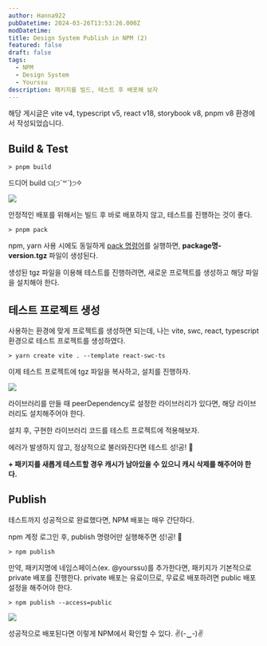 ```yaml
---
author: Hanna922
pubDatetime: 2024-03-26T13:53:26.000Z
modDatetime:
title: Design System Publish in NPM (2)
featured: false
draft: false
tags:
  - NPM
  - Design System
  - Yourssu
description: 패키지를 빌드, 테스트 후 배포해 보자
---
```


해당 게시글은 vite v4, typescript v5, react v18, storybook v8, pnpm v8 환경에서 작성되었습니다.

## Build & Test

```
> pnpm build
```

드디어 build ଘ(੭ˊ꒳ˋ)੭✧

<img src="/blog/design-system-publish/build.png" />

안정적인 배포를 위해서는 빌드 후 바로 배포하지 않고, 테스트를 진행하는 것이 좋다.

```
> pnpm pack
```

npm, yarn 사용 시에도 동일하게 [pack 명령어](https://pnpm.io/cli/pack)를 실행하면, **package명-version.tgz** 파일이 생성된다.

생성된 tgz 파일을 이용해 테스트를 진행하려면, 새로운 프로젝트를 생성하고 해당 파일을 설치해야 한다.

## 테스트 프로젝트 생성

사용하는 환경에 맞게 프로젝트를 생성하면 되는데, 나는 vite, swc, react, typescript 환경으로 테스트 프로젝트를 생성하였다.

```
> yarn create vite . --template react-swc-ts
```

이제 테스트 프로젝트에 tgz 파일을 복사하고, 설치를 진행하자.

<img src="/blog/design-system-publish/tgz-example.png"/>

라이브러리를 만들 때 peerDependency로 설정한 라이브러리가 있다면, 해당 라이브러리도 설치해주어야 한다.

설치 후, 구현한 라이브러리 코드를 테스트 프로젝트에 적용해보자.

에러가 발생하지 않고, 정상적으로 불러와진다면 테스트 성!공! 🎉

**+ 패키지를 새롭게 테스트할 경우 캐시가 남아있을 수 있으니 캐시 삭제를 해주어야 한다.**

## Publish

테스트까지 성공적으로 완료했다면, NPM 배포는 매우 간단하다.

npm 계정 로그인 후, publish 명령어만 실행해주면 성!공! 🎉

```
> npm publish
```

만약, 패키지명에 네임스페이스(ex. @yourssu)를 추가한다면, 패키지가 기본적으로 private 배포를 진행한다.
private 배포는 유료이므로, 무료로 배포하려면 public 배포 설정을 해주어야 한다.

```
> npm publish --access=public
```

<img src="/blog/design-system-publish/npm.png" />

성공적으로 배포된다면 이렇게 NPM에서 확인할 수 있다. ✌(-‿-)✌
